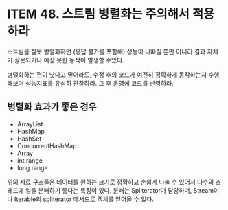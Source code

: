# ITEM 48. 스트림 병렬화는 주의해서 적용하라

스트림을 잘못 병렬화하면 (응답 불가를 포함해) 성능이 나빠질 뿐만 아니라 결과 자체가 잘못되거나 예상 못한 동작이 발생할 수있다.

병렬화하는 편이 낫다고 믿어라도, 수정 후의 코드가 여전히 정확하게 동작하는지 수행해보며 성능지표를 유심히 관찰하라. 그 후 운영에 코드를 반영하라.

## 병렬화 효과가 좋은 경우

- ArrayList
- HashMap
- HashSet
- ConcurrentHashMap
- Array
- int range
- long range

위의 자료 구조들은 데이터를 원하는 크기로 정확하고 손쉽게 나눌 수 있어서 다수의 스레드에 일을 분배하기 좋다는 특징이 있다. 분배는 Spliterator가 담당하며, Stream이나 Iterable의 spliterator 메서드로 객체를 얻어올 수 있다.

